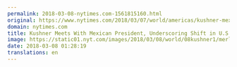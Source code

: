 ```yaml
---
permalink: 2018-03-08-nytimes.com-1561815160.html
original: https://www.nytimes.com/2018/03/07/world/americas/kushner-mexico-president-diplomacy.html?partner=rss&amp;emc=rss
domain: nytimes.com
title: Kushner Meets With Mexican President, Underscoring Shift in U.S. Diplomacy
image: https://static01.nyt.com/images/2018/03/08/world/08kushner1/merlin_135149418_99b4a91d-459f-4d26-a3fe-dd829f0d7282-mediumThreeByTwo440.jpg
date: 2018-03-08 01:28:19
translations: en
---
```


